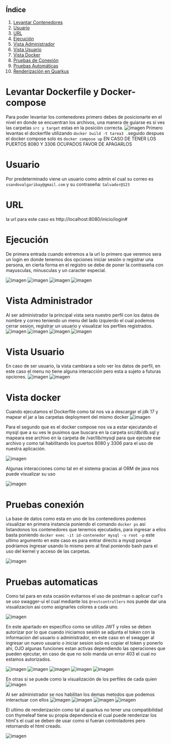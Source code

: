 ## Índice
1. [Levantar Contenedores](#levantar-contenedores)
2. [Usuario](#usuario)
3. [URL](#url)
4. [Ejecución](#ejecucion)
5. [Vista Administrador](#vista-administrador)
6. [Vista Usuario](#vista-usuario)
7. [Vista Docker](#vista-docker)
8. [Pruebas de Conexión](#pruebas-de-conexion)
9. [Pruebas Automáticas](#pruebas-automaticas)
10. [Renderización en Quarkus](#renderizacion-en-quarkus)


# Levantar Dockerfile y Docker-compose
Para poder levantar los contenedores primero debes de posicionarte en el nivel en donde se encuentran los archivos, una manera de guiarse es si ves las carpetas ```src y target``` estas en la posición correcta.
![imagen](https://github.com/user-attachments/assets/078c9b13-5607-4f78-addb-5ed728813166)
Primero levantas el dockerfile utilizando ```docker build -t tarea3 .```seguido despues el docker compose solo es  ```docker compose up``` EN CASO DE TENER LOS PUERTOS 8080 Y 3306 OCUPADOS FAVOR DE APAGARLOS 
# Usuario
Por predeterminado viene un usuario como admin el cual su correo es ```ssandovalgaribay@gmail.com``` y su contraseña: ```Salvador@123```
# URL
la url para este caso es http://localhost:8080/inicio/login#
# Ejecución 
De primera entrada cuando entremos a la url lo primero que veremos sera un login en donde tenemos dos opciones iniciar sesión o registrar una persona, en cierta forma en el registro se debe de poner la contraseña con mayusculas, minusculas y un caracter especial.

![imagen](https://github.com/user-attachments/assets/cbc1ac84-137d-4b0e-9a57-172fc227b091)
![imagen](https://github.com/user-attachments/assets/dd98f93b-e16f-433f-8867-b6f28ed5e1db)
![imagen](https://github.com/user-attachments/assets/ab53815f-3442-443b-9188-bbfbb6f826d0)
![imagen](https://github.com/user-attachments/assets/446b15b0-6633-4c57-82b4-12931ae1faea)


 # Vista Administrador

Al ser administrador la principal vista sera nuestro perfil con los datos de nombre y correo teniendo un menu del lado izquierdo el cual podemos cerrar sesion, registrar un usuario y visualizar los perfiles registrados.
![imagen](https://github.com/user-attachments/assets/446b15b0-6633-4c57-82b4-12931ae1faea)
![imagen](https://github.com/user-attachments/assets/35eb8722-686f-488a-a87d-43e88ae3a61d)
![imagen](https://github.com/user-attachments/assets/837b3147-68b2-400f-8291-ffb86f67b01e)
![imagen](https://github.com/user-attachments/assets/377b55ad-56b5-4e0d-a2d0-e8b326872745)

# Vista Usuario
En caso de ser usuario, la vista cambiara a solo ver los datos de perfil, en este caso el menu no tiene alguna interacción pero esta a sujeto a futuras opciones.
![imagen](https://github.com/user-attachments/assets/ab53815f-3442-443b-9188-bbfbb6f826d0)
![imagen](https://github.com/user-attachments/assets/208108fa-7214-4e17-a9c6-615390ac08f2)

# Vista docker
Cuando ejecutamos el Dockerfile como tal nos va a descargar el jdk 17 y mapear el jar a las carpetas deployment del mismo docker 
![imagen](https://github.com/user-attachments/assets/7684b44d-e1f6-4489-a91e-a2a4fdfdaa18)

Para el segundo que es el docker compose nos va a estar ejecutando el mysql que a su ves le pusimos que buscara en la carpeta src/db/db.sql y mapeara ese archivo en la carpeta de /var/lib/mysql para que ejecute ese archivo y como tal habilitando los puertos 8080 y 3306 para el uso de nuestra aplicación.

![imagen](https://github.com/user-attachments/assets/b3b813cb-2da1-41dc-909a-9bb4762f1fc3)


Algunas interacciones como tal en el sistema gracias al ORM de java nos puede visualizar su uso

![imagen](https://github.com/user-attachments/assets/dda384c2-0b9e-49c8-be13-32590ee6134e)

# Pruebas conexión 
La base de datos como esta en uno de los contenedores podemos visualizar en primera instancia poniendo el comando ```docker ps``` asi listandonos los contenedores que tenemos ejecutados, para ingresar a ellos basta poniendo ```docker exec -it id-contenedor mysql -u root -p``` este ultimo argumento en este caso es para entrar directo a mysql porque podriamos ingresar usando lo mismo pero al final poniendo bash para el uso del kernel y acceso de las carpetas.

![imagen](https://github.com/user-attachments/assets/d80b120a-ff21-4bc9-8ccc-f71081b433ef)

# Pruebas automaticas
Como tal para en esta ocasión evitarnos el uso de postman o aplicar curl's se uso swagger-ui el cual mediante los ``@restcontrollers`` nos puede dar una visualizacion asi como asignarles colores a cada uno.

![imagen](https://github.com/user-attachments/assets/a1065487-4aed-49d1-a2e3-cb874ab67846)

En este apartado en especifico como se utilizo JWT y roles se deben autorizar por lo que cuando iniciamos sesión se adjunta el token con la informacion del usuario o administrador, en este caso en el swagger al ingresar un nuevo usuario o iniciar sesion solo es copiar el token y ponerlo ahi, OJO algunas funciones estan activas dependiendo las operaciones que pueden ejecutar, en caso de que no solo manda un error 403 el cual no estamos autorizados.

![imagen](https://github.com/user-attachments/assets/ba5e0cce-8311-4bcd-8c4f-8b6a27e36622)
![imagen](https://github.com/user-attachments/assets/6e35b709-d8fc-46da-8bf2-8a4663dd9d4b)
![imagen](https://github.com/user-attachments/assets/9ee78894-78b0-4600-bf72-dc900e3aa462)
![imagen](https://github.com/user-attachments/assets/274d24c6-384d-4c68-958c-d2ed103625cd)
![imagen](https://github.com/user-attachments/assets/e0f72d01-c555-4b45-b6f0-a45d874700a3)

En otras si se puede como la visualización de los perfiles de cada quien
![imagen](https://github.com/user-attachments/assets/1e45d61d-39a7-4c08-8d26-ae5f91bdaf95)

Al ser administrador se nos habilitan los demas metodos que podemos interactuar con ellos
![imagen](https://github.com/user-attachments/assets/8deabbba-0f59-4449-9348-ec24b29b2b87)
![imagen](https://github.com/user-attachments/assets/6385017c-76b4-45a9-b8dc-06908e20df7f)
![imagen](https://github.com/user-attachments/assets/2165349d-3de1-4879-8345-35a490e274d8)
![imagen](https://github.com/user-attachments/assets/a7c9a45f-becb-4d6b-aee4-0a5b53c82fb5)

El ultimo de renderización como tal al quarkus no tener una compatibilidad con thymeleaf tiene su propia dependencia el cual puede renderizar los html's el cual se deben de usar como si fueran controladores pero retornando el html creado.

![imagen](https://github.com/user-attachments/assets/9e9458e8-bf05-40e9-b423-a8f49adaa0ee)
